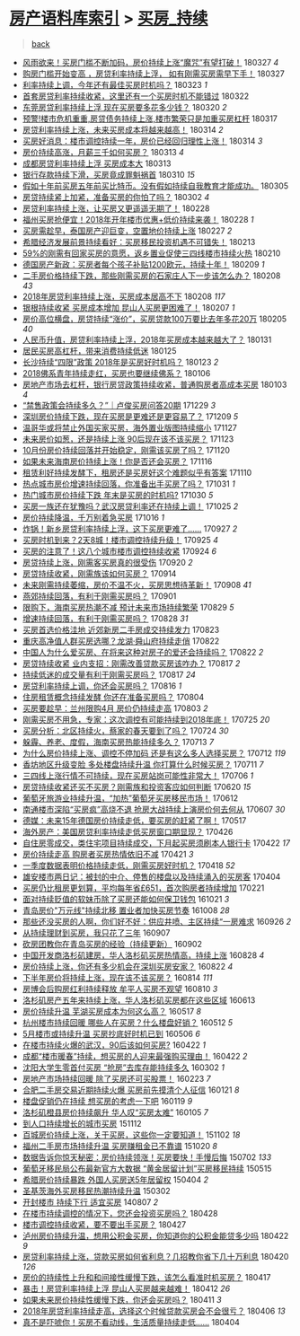 [房产语料库索引](../../README.md)  > [买房_持续](买房_持续.md)
====
> [back](../README.md)

- [风雨欲来！买房门槛不断加码，房价持续上涨“魔咒”有望打破！](http://jkwz.applinzi.com/ittc/7085099386940163089.html#%E9%A3%8E%E9%9B%A8%E6%AC%B2%E6%9D%A5%EF%BC%81%E4%B9%B0%E6%88%BF%E9%97%A8%E6%A7%9B%E4%B8%8D%E6%96%AD%E5%8A%A0%E7%A0%81%EF%BC%8C%E6%88%BF%E4%BB%B7%E6%8C%81%E7%BB%AD%E4%B8%8A%E6%B6%A8%E2%80%9C%E9%AD%94%E5%92%92%E2%80%9D%E6%9C%89%E6%9C%9B%E6%89%93%E7%A0%B4%EF%BC%81) 180327 *4* 
- [购房门槛开始变高 ，房贷利率持续上浮， 如有刚需买房需早下手！](http://jkwz.applinzi.com/ittc/7083717704437728272.html#%E8%B4%AD%E6%88%BF%E9%97%A8%E6%A7%9B%E5%BC%80%E5%A7%8B%E5%8F%98%E9%AB%98+%EF%BC%8C%E6%88%BF%E8%B4%B7%E5%88%A9%E7%8E%87%E6%8C%81%E7%BB%AD%E4%B8%8A%E6%B5%AE%EF%BC%8C+%E5%A6%82%E6%9C%89%E5%88%9A%E9%9C%80%E4%B9%B0%E6%88%BF%E9%9C%80%E6%97%A9%E4%B8%8B%E6%89%8B%EF%BC%81) 180327  
- [利率持续上调，今年还有最佳买房时机吗？](http://jkwz.applinzi.com/ittc/7083738707821855754.html#%E5%88%A9%E7%8E%87%E6%8C%81%E7%BB%AD%E4%B8%8A%E8%B0%83%EF%BC%8C%E4%BB%8A%E5%B9%B4%E8%BF%98%E6%9C%89%E6%9C%80%E4%BD%B3%E4%B9%B0%E6%88%BF%E6%97%B6%E6%9C%BA%E5%90%97%EF%BC%9F) 180323 *1* 
- [首套房贷利率持续收紧，这里还有一个买房时机不能错过](http://jkwz.applinzi.com/ittc/7083227168463389712.html#%E9%A6%96%E5%A5%97%E6%88%BF%E8%B4%B7%E5%88%A9%E7%8E%87%E6%8C%81%E7%BB%AD%E6%94%B6%E7%B4%A7%EF%BC%8C%E8%BF%99%E9%87%8C%E8%BF%98%E6%9C%89%E4%B8%80%E4%B8%AA%E4%B9%B0%E6%88%BF%E6%97%B6%E6%9C%BA%E4%B8%8D%E8%83%BD%E9%94%99%E8%BF%87) 180322  
- [东莞房贷利率持续上浮 现在买房要多花多少钱？](http://jkwz.applinzi.com/ittc/7082485534985552913.html#%E4%B8%9C%E8%8E%9E%E6%88%BF%E8%B4%B7%E5%88%A9%E7%8E%87%E6%8C%81%E7%BB%AD%E4%B8%8A%E6%B5%AE+%E7%8E%B0%E5%9C%A8%E4%B9%B0%E6%88%BF%E8%A6%81%E5%A4%9A%E8%8A%B1%E5%A4%9A%E5%B0%91%E9%92%B1%EF%BC%9F) 180320 *2* 
- [预警!楼市危机重重,房贷债务持续上涨,楼市繁荣只是加重买房杠杆](http://jkwz.applinzi.com/ittc/7081478498768389136.html#%E9%A2%84%E8%AD%A6%21%E6%A5%BC%E5%B8%82%E5%8D%B1%E6%9C%BA%E9%87%8D%E9%87%8D%2C%E6%88%BF%E8%B4%B7%E5%80%BA%E5%8A%A1%E6%8C%81%E7%BB%AD%E4%B8%8A%E6%B6%A8%2C%E6%A5%BC%E5%B8%82%E7%B9%81%E8%8D%A3%E5%8F%AA%E6%98%AF%E5%8A%A0%E9%87%8D%E4%B9%B0%E6%88%BF%E6%9D%A0%E6%9D%86) 180317  
- [房贷利率持续上涨，未来买房成本将越来越高！](http://jkwz.applinzi.com/ittc/7080363622331319303.html#%E6%88%BF%E8%B4%B7%E5%88%A9%E7%8E%87%E6%8C%81%E7%BB%AD%E4%B8%8A%E6%B6%A8%EF%BC%8C%E6%9C%AA%E6%9D%A5%E4%B9%B0%E6%88%BF%E6%88%90%E6%9C%AC%E5%B0%86%E8%B6%8A%E6%9D%A5%E8%B6%8A%E9%AB%98%EF%BC%81) 180314 *2* 
- [买房好消息：楼市调控持续一年，房价已经回归理性上涨！](http://jkwz.applinzi.com/ittc/7080250319911257099.html#%E4%B9%B0%E6%88%BF%E5%A5%BD%E6%B6%88%E6%81%AF%EF%BC%9A%E6%A5%BC%E5%B8%82%E8%B0%83%E6%8E%A7%E6%8C%81%E7%BB%AD%E4%B8%80%E5%B9%B4%EF%BC%8C%E6%88%BF%E4%BB%B7%E5%B7%B2%E7%BB%8F%E5%9B%9E%E5%BD%92%E7%90%86%E6%80%A7%E4%B8%8A%E6%B6%A8%EF%BC%81) 180314 *3* 
- [房价持续高涨，月薪三千如何买房？](http://jkwz.applinzi.com/ittc/7080023289600934918.html#%E6%88%BF%E4%BB%B7%E6%8C%81%E7%BB%AD%E9%AB%98%E6%B6%A8%EF%BC%8C%E6%9C%88%E8%96%AA%E4%B8%89%E5%8D%83%E5%A6%82%E4%BD%95%E4%B9%B0%E6%88%BF%EF%BC%9F) 180313 *4* 
- [成都房贷利率持续上浮 买房成本大](http://jkwz.applinzi.com/ittc/7079910167829545990.html#%E6%88%90%E9%83%BD%E6%88%BF%E8%B4%B7%E5%88%A9%E7%8E%87%E6%8C%81%E7%BB%AD%E4%B8%8A%E6%B5%AE+%E4%B9%B0%E6%88%BF%E6%88%90%E6%9C%AC%E5%A4%A7) 180313  
- [银行存款持续下滑，买房竟成罪魁祸首](http://jkwz.applinzi.com/ittc/7078961945506219015.html#%E9%93%B6%E8%A1%8C%E5%AD%98%E6%AC%BE%E6%8C%81%E7%BB%AD%E4%B8%8B%E6%BB%91%EF%BC%8C%E4%B9%B0%E6%88%BF%E7%AB%9F%E6%88%90%E7%BD%AA%E9%AD%81%E7%A5%B8%E9%A6%96) 180310 *15* 
- [假如十年前买房五年前买比特币。没有假如持续自我教育才能成功。](http://jkwz.applinzi.com/ittc/7077027530400072720.html#%E5%81%87%E5%A6%82%E5%8D%81%E5%B9%B4%E5%89%8D%E4%B9%B0%E6%88%BF%E4%BA%94%E5%B9%B4%E5%89%8D%E4%B9%B0%E6%AF%94%E7%89%B9%E5%B8%81%E3%80%82%E6%B2%A1%E6%9C%89%E5%81%87%E5%A6%82%E6%8C%81%E7%BB%AD%E8%87%AA%E6%88%91%E6%95%99%E8%82%B2%E6%89%8D%E8%83%BD%E6%88%90%E5%8A%9F%E3%80%82) 180305  
- [房贷持续紧上加紧，准备买房的你怕了吗？](http://jkwz.applinzi.com/ittc/7075867980347212807.html#%E6%88%BF%E8%B4%B7%E6%8C%81%E7%BB%AD%E7%B4%A7%E4%B8%8A%E5%8A%A0%E7%B4%A7%EF%BC%8C%E5%87%86%E5%A4%87%E4%B9%B0%E6%88%BF%E7%9A%84%E4%BD%A0%E6%80%95%E4%BA%86%E5%90%97%EF%BC%9F) 180302 *4* 
- [房贷利率持续上涨，让买房又更遥遥无期了！](http://jkwz.applinzi.com/ittc/7075239487448024075.html#%E6%88%BF%E8%B4%B7%E5%88%A9%E7%8E%87%E6%8C%81%E7%BB%AD%E4%B8%8A%E6%B6%A8%EF%BC%8C%E8%AE%A9%E4%B9%B0%E6%88%BF%E5%8F%88%E6%9B%B4%E9%81%A5%E9%81%A5%E6%97%A0%E6%9C%9F%E4%BA%86%EF%BC%81) 180228  
- [福州买房抢便宜！2018年开年楼市优惠+低价持续来袭！](http://jkwz.applinzi.com/ittc/7075179560016806918.html#%E7%A6%8F%E5%B7%9E%E4%B9%B0%E6%88%BF%E6%8A%A2%E4%BE%BF%E5%AE%9C%EF%BC%812018%E5%B9%B4%E5%BC%80%E5%B9%B4%E6%A5%BC%E5%B8%82%E4%BC%98%E6%83%A0%2B%E4%BD%8E%E4%BB%B7%E6%8C%81%E7%BB%AD%E6%9D%A5%E8%A2%AD%EF%BC%81) 180228 *1* 
- [买房需趁早，泰国房产迎巨变，空置地价持续上涨](http://jkwz.applinzi.com/ittc/7074714266836141062.html#%E4%B9%B0%E6%88%BF%E9%9C%80%E8%B6%81%E6%97%A9%EF%BC%8C%E6%B3%B0%E5%9B%BD%E6%88%BF%E4%BA%A7%E8%BF%8E%E5%B7%A8%E5%8F%98%EF%BC%8C%E7%A9%BA%E7%BD%AE%E5%9C%B0%E4%BB%B7%E6%8C%81%E7%BB%AD%E4%B8%8A%E6%B6%A8) 180227 *2* 
- [希腊经济发展前景持续看好：买房移民投资机遇不可错失！](http://jkwz.applinzi.com/ittc/7069636176141354001.html#%E5%B8%8C%E8%85%8A%E7%BB%8F%E6%B5%8E%E5%8F%91%E5%B1%95%E5%89%8D%E6%99%AF%E6%8C%81%E7%BB%AD%E7%9C%8B%E5%A5%BD%EF%BC%9A%E4%B9%B0%E6%88%BF%E7%A7%BB%E6%B0%91%E6%8A%95%E8%B5%84%E6%9C%BA%E9%81%87%E4%B8%8D%E5%8F%AF%E9%94%99%E5%A4%B1%EF%BC%81) 180213  
- [59%的刚需有回家买房的意愿，返乡置业促使三四线楼市持续火热](http://jkwz.applinzi.com/ittc/7068493502151656454.html#59%25%E7%9A%84%E5%88%9A%E9%9C%80%E6%9C%89%E5%9B%9E%E5%AE%B6%E4%B9%B0%E6%88%BF%E7%9A%84%E6%84%8F%E6%84%BF%EF%BC%8C%E8%BF%94%E4%B9%A1%E7%BD%AE%E4%B8%9A%E4%BF%83%E4%BD%BF%E4%B8%89%E5%9B%9B%E7%BA%BF%E6%A5%BC%E5%B8%82%E6%8C%81%E7%BB%AD%E7%81%AB%E7%83%AD) 180210  
- [德国房产新政：买房者每个孩子补贴1200欧元，持续十年！](http://jkwz.applinzi.com/ittc/7068015567435203590.html#%E5%BE%B7%E5%9B%BD%E6%88%BF%E4%BA%A7%E6%96%B0%E6%94%BF%EF%BC%9A%E4%B9%B0%E6%88%BF%E8%80%85%E6%AF%8F%E4%B8%AA%E5%AD%A9%E5%AD%90%E8%A1%A5%E8%B4%B41200%E6%AC%A7%E5%85%83%EF%BC%8C%E6%8C%81%E7%BB%AD%E5%8D%81%E5%B9%B4%EF%BC%81) 180209 *1* 
- [二手房价格持续下跌，那些刚需买房的石家庄人下一步该怎么办？](http://jkwz.applinzi.com/ittc/7067826063478883339.html#%E4%BA%8C%E6%89%8B%E6%88%BF%E4%BB%B7%E6%A0%BC%E6%8C%81%E7%BB%AD%E4%B8%8B%E8%B7%8C%EF%BC%8C%E9%82%A3%E4%BA%9B%E5%88%9A%E9%9C%80%E4%B9%B0%E6%88%BF%E7%9A%84%E7%9F%B3%E5%AE%B6%E5%BA%84%E4%BA%BA%E4%B8%8B%E4%B8%80%E6%AD%A5%E8%AF%A5%E6%80%8E%E4%B9%88%E5%8A%9E%EF%BC%9F) 180208 *43* 
- [2018年房贷利率持续上涨，买房成本居高不下](http://jkwz.applinzi.com/ittc/7067822928714794000.html#2018%E5%B9%B4%E6%88%BF%E8%B4%B7%E5%88%A9%E7%8E%87%E6%8C%81%E7%BB%AD%E4%B8%8A%E6%B6%A8%EF%BC%8C%E4%B9%B0%E6%88%BF%E6%88%90%E6%9C%AC%E5%B1%85%E9%AB%98%E4%B8%8D%E4%B8%8B) 180208 *117* 
- [银根持续收紧 买房成本增加 昆山人买房更困难了！](http://jkwz.applinzi.com/ittc/7067476554198549511.html#%E9%93%B6%E6%A0%B9%E6%8C%81%E7%BB%AD%E6%94%B6%E7%B4%A7+%E4%B9%B0%E6%88%BF%E6%88%90%E6%9C%AC%E5%A2%9E%E5%8A%A0+%E6%98%86%E5%B1%B1%E4%BA%BA%E4%B9%B0%E6%88%BF%E6%9B%B4%E5%9B%B0%E9%9A%BE%E4%BA%86%EF%BC%81) 180207 *1* 
- [房价高位横盘，房贷持续“涨价”，买房贷款100万要比去年多花20万](http://jkwz.applinzi.com/ittc/7066559339441947659.html#%E6%88%BF%E4%BB%B7%E9%AB%98%E4%BD%8D%E6%A8%AA%E7%9B%98%EF%BC%8C%E6%88%BF%E8%B4%B7%E6%8C%81%E7%BB%AD%E2%80%9C%E6%B6%A8%E4%BB%B7%E2%80%9D%EF%BC%8C%E4%B9%B0%E6%88%BF%E8%B4%B7%E6%AC%BE100%E4%B8%87%E8%A6%81%E6%AF%94%E5%8E%BB%E5%B9%B4%E5%A4%9A%E8%8A%B120%E4%B8%87) 180205 *40* 
- [人民币升值，房贷利率持续上浮，2018年买房成本越来越大了？](http://jkwz.applinzi.com/ittc/7064881194968024081.html#%E4%BA%BA%E6%B0%91%E5%B8%81%E5%8D%87%E5%80%BC%EF%BC%8C%E6%88%BF%E8%B4%B7%E5%88%A9%E7%8E%87%E6%8C%81%E7%BB%AD%E4%B8%8A%E6%B5%AE%EF%BC%8C2018%E5%B9%B4%E4%B9%B0%E6%88%BF%E6%88%90%E6%9C%AC%E8%B6%8A%E6%9D%A5%E8%B6%8A%E5%A4%A7%E4%BA%86%EF%BC%9F) 180131  
- [居民买房高杠杆，带来消费持续低迷](http://jkwz.applinzi.com/ittc/7062557690700497931.html#%E5%B1%85%E6%B0%91%E4%B9%B0%E6%88%BF%E9%AB%98%E6%9D%A0%E6%9D%86%EF%BC%8C%E5%B8%A6%E6%9D%A5%E6%B6%88%E8%B4%B9%E6%8C%81%E7%BB%AD%E4%BD%8E%E8%BF%B7) 180125  
- [长沙持续“四限”政策 2018年是买房好时机吗？](http://jkwz.applinzi.com/ittc/7061788279328736272.html#%E9%95%BF%E6%B2%99%E6%8C%81%E7%BB%AD%E2%80%9C%E5%9B%9B%E9%99%90%E2%80%9D%E6%94%BF%E7%AD%96+2018%E5%B9%B4%E6%98%AF%E4%B9%B0%E6%88%BF%E5%A5%BD%E6%97%B6%E6%9C%BA%E5%90%97%EF%BC%9F) 180123 *2* 
- [2018佛系青年持续走红，买房也要继续佛系？](http://jkwz.applinzi.com/ittc/7055388928494797835.html#2018%E4%BD%9B%E7%B3%BB%E9%9D%92%E5%B9%B4%E6%8C%81%E7%BB%AD%E8%B5%B0%E7%BA%A2%EF%BC%8C%E4%B9%B0%E6%88%BF%E4%B9%9F%E8%A6%81%E7%BB%A7%E7%BB%AD%E4%BD%9B%E7%B3%BB%EF%BC%9F) 180106  
- [房地产市场去杠杆，银行房贷政策持续收紧，普通购房者高成本买房](http://jkwz.applinzi.com/ittc/7054305632411190288.html#%E6%88%BF%E5%9C%B0%E4%BA%A7%E5%B8%82%E5%9C%BA%E5%8E%BB%E6%9D%A0%E6%9D%86%EF%BC%8C%E9%93%B6%E8%A1%8C%E6%88%BF%E8%B4%B7%E6%94%BF%E7%AD%96%E6%8C%81%E7%BB%AD%E6%94%B6%E7%B4%A7%EF%BC%8C%E6%99%AE%E9%80%9A%E8%B4%AD%E6%88%BF%E8%80%85%E9%AB%98%E6%88%90%E6%9C%AC%E4%B9%B0%E6%88%BF) 180103 *4* 
- [“禁售政策会持续多久？”｜卢俊买房问答20期](http://jkwz.applinzi.com/ittc/7052444016371565584.html#%E2%80%9C%E7%A6%81%E5%94%AE%E6%94%BF%E7%AD%96%E4%BC%9A%E6%8C%81%E7%BB%AD%E5%A4%9A%E4%B9%85%EF%BC%9F%E2%80%9D%EF%BD%9C%E5%8D%A2%E4%BF%8A%E4%B9%B0%E6%88%BF%E9%97%AE%E7%AD%9420%E6%9C%9F) 171229 *3* 
- [深圳房价持续下跌，现在买房是更难还是更容易了？](http://jkwz.applinzi.com/ittc/7045169277471032337.html#%E6%B7%B1%E5%9C%B3%E6%88%BF%E4%BB%B7%E6%8C%81%E7%BB%AD%E4%B8%8B%E8%B7%8C%EF%BC%8C%E7%8E%B0%E5%9C%A8%E4%B9%B0%E6%88%BF%E6%98%AF%E6%9B%B4%E9%9A%BE%E8%BF%98%E6%98%AF%E6%9B%B4%E5%AE%B9%E6%98%93%E4%BA%86%EF%BC%9F) 171209 *5* 
- [温哥华或将禁止外国买家买房，海外置业版图持续缩小](http://jkwz.applinzi.com/ittc/7040640740487595025.html#%E6%B8%A9%E5%93%A5%E5%8D%8E%E6%88%96%E5%B0%86%E7%A6%81%E6%AD%A2%E5%A4%96%E5%9B%BD%E4%B9%B0%E5%AE%B6%E4%B9%B0%E6%88%BF%EF%BC%8C%E6%B5%B7%E5%A4%96%E7%BD%AE%E4%B8%9A%E7%89%88%E5%9B%BE%E6%8C%81%E7%BB%AD%E7%BC%A9%E5%B0%8F) 171127  
- [未来房价如葱，还是持续上涨 90后现在该不该买房？](http://jkwz.applinzi.com/ittc/7039174809961890832.html#%E6%9C%AA%E6%9D%A5%E6%88%BF%E4%BB%B7%E5%A6%82%E8%91%B1%EF%BC%8C%E8%BF%98%E6%98%AF%E6%8C%81%E7%BB%AD%E4%B8%8A%E6%B6%A8+90%E5%90%8E%E7%8E%B0%E5%9C%A8%E8%AF%A5%E4%B8%8D%E8%AF%A5%E4%B9%B0%E6%88%BF%EF%BC%9F) 171123  
- [10月份房价持续回落并开始稳定，刚需该买房了吗？](http://jkwz.applinzi.com/ittc/7038112327558235152.html#10%E6%9C%88%E4%BB%BD%E6%88%BF%E4%BB%B7%E6%8C%81%E7%BB%AD%E5%9B%9E%E8%90%BD%E5%B9%B6%E5%BC%80%E5%A7%8B%E7%A8%B3%E5%AE%9A%EF%BC%8C%E5%88%9A%E9%9C%80%E8%AF%A5%E4%B9%B0%E6%88%BF%E4%BA%86%E5%90%97%EF%BC%9F) 171120  
- [如果未来海南房价持续上涨！你是否还会买房？](http://jkwz.applinzi.com/ittc/7036562044445262865.html#%E5%A6%82%E6%9E%9C%E6%9C%AA%E6%9D%A5%E6%B5%B7%E5%8D%97%E6%88%BF%E4%BB%B7%E6%8C%81%E7%BB%AD%E4%B8%8A%E6%B6%A8%EF%BC%81%E4%BD%A0%E6%98%AF%E5%90%A6%E8%BF%98%E4%BC%9A%E4%B9%B0%E6%88%BF%EF%BC%9F) 171116  
- [租赁利好持续发酵下，租房还是买房好这个难题似乎有答案](http://jkwz.applinzi.com/ittc/7034227659326882832.html#%E7%A7%9F%E8%B5%81%E5%88%A9%E5%A5%BD%E6%8C%81%E7%BB%AD%E5%8F%91%E9%85%B5%E4%B8%8B%EF%BC%8C%E7%A7%9F%E6%88%BF%E8%BF%98%E6%98%AF%E4%B9%B0%E6%88%BF%E5%A5%BD%E8%BF%99%E4%B8%AA%E9%9A%BE%E9%A2%98%E4%BC%BC%E4%B9%8E%E6%9C%89%E7%AD%94%E6%A1%88) 171110  
- [热点城市房价增速持续回落，你准备出手买房了吗？](http://jkwz.applinzi.com/ittc/7030638983934116881.html#%E7%83%AD%E7%82%B9%E5%9F%8E%E5%B8%82%E6%88%BF%E4%BB%B7%E5%A2%9E%E9%80%9F%E6%8C%81%E7%BB%AD%E5%9B%9E%E8%90%BD%EF%BC%8C%E4%BD%A0%E5%87%86%E5%A4%87%E5%87%BA%E6%89%8B%E4%B9%B0%E6%88%BF%E4%BA%86%E5%90%97%EF%BC%9F) 171031 *1* 
- [热门城市房价持续下跌 年末是买房的时机吗?](http://jkwz.applinzi.com/ittc/7030202420037157904.html#%E7%83%AD%E9%97%A8%E5%9F%8E%E5%B8%82%E6%88%BF%E4%BB%B7%E6%8C%81%E7%BB%AD%E4%B8%8B%E8%B7%8C+%E5%B9%B4%E6%9C%AB%E6%98%AF%E4%B9%B0%E6%88%BF%E7%9A%84%E6%97%B6%E6%9C%BA%E5%90%97%3F) 171030 *5* 
- [买房一族还在犹豫吗？武汉房贷利率还在持续上调！](http://jkwz.applinzi.com/ittc/7028339763365544976.html#%E4%B9%B0%E6%88%BF%E4%B8%80%E6%97%8F%E8%BF%98%E5%9C%A8%E7%8A%B9%E8%B1%AB%E5%90%97%EF%BC%9F%E6%AD%A6%E6%B1%89%E6%88%BF%E8%B4%B7%E5%88%A9%E7%8E%87%E8%BF%98%E5%9C%A8%E6%8C%81%E7%BB%AD%E4%B8%8A%E8%B0%83%EF%BC%81) 171025 *2* 
- [房价持续降温，千万别着急买房](http://jkwz.applinzi.com/ittc/7025082595174515729.html#%E6%88%BF%E4%BB%B7%E6%8C%81%E7%BB%AD%E9%99%8D%E6%B8%A9%EF%BC%8C%E5%8D%83%E4%B8%87%E5%88%AB%E7%9D%80%E6%80%A5%E4%B9%B0%E6%88%BF) 171016 *1* 
- [炸锅！新乡房贷利率持续上浮，这下买房更难了……](http://jkwz.applinzi.com/ittc/7017908871375619088.html#%E7%82%B8%E9%94%85%EF%BC%81%E6%96%B0%E4%B9%A1%E6%88%BF%E8%B4%B7%E5%88%A9%E7%8E%87%E6%8C%81%E7%BB%AD%E4%B8%8A%E6%B5%AE%EF%BC%8C%E8%BF%99%E4%B8%8B%E4%B9%B0%E6%88%BF%E6%9B%B4%E9%9A%BE%E4%BA%86%E2%80%A6%E2%80%A6) 170927 *2* 
- [买房时机到来？2天8城！楼市调控持续升级！](http://jkwz.applinzi.com/ittc/7017197077153711121.html#%E4%B9%B0%E6%88%BF%E6%97%B6%E6%9C%BA%E5%88%B0%E6%9D%A5%EF%BC%9F2%E5%A4%A98%E5%9F%8E%EF%BC%81%E6%A5%BC%E5%B8%82%E8%B0%83%E6%8E%A7%E6%8C%81%E7%BB%AD%E5%8D%87%E7%BA%A7%EF%BC%81) 170925 *4* 
- [买房的注意了！这八个城市楼市调控持续收紧](http://jkwz.applinzi.com/ittc/7016996951982343185.html#%E4%B9%B0%E6%88%BF%E7%9A%84%E6%B3%A8%E6%84%8F%E4%BA%86%EF%BC%81%E8%BF%99%E5%85%AB%E4%B8%AA%E5%9F%8E%E5%B8%82%E6%A5%BC%E5%B8%82%E8%B0%83%E6%8E%A7%E6%8C%81%E7%BB%AD%E6%94%B6%E7%B4%A7) 170924 *6* 
- [房贷持续上涨，刚需客买房真的很受伤](http://jkwz.applinzi.com/ittc/7015079674877838352.html#%E6%88%BF%E8%B4%B7%E6%8C%81%E7%BB%AD%E4%B8%8A%E6%B6%A8%EF%BC%8C%E5%88%9A%E9%9C%80%E5%AE%A2%E4%B9%B0%E6%88%BF%E7%9C%9F%E7%9A%84%E5%BE%88%E5%8F%97%E4%BC%A4) 170920 *2* 
- [房贷持续收紧，刚需族该如何买房？](http://jkwz.applinzi.com/ittc/7013202559282709520.html#%E6%88%BF%E8%B4%B7%E6%8C%81%E7%BB%AD%E6%94%B6%E7%B4%A7%EF%BC%8C%E5%88%9A%E9%9C%80%E6%97%8F%E8%AF%A5%E5%A6%82%E4%BD%95%E4%B9%B0%E6%88%BF%EF%BC%9F) 170914  
- [未来刚需持续萎缩，房价不温不火，买房思想待革新！](http://jkwz.applinzi.com/ittc/7010883943321306129.html#%E6%9C%AA%E6%9D%A5%E5%88%9A%E9%9C%80%E6%8C%81%E7%BB%AD%E8%90%8E%E7%BC%A9%EF%BC%8C%E6%88%BF%E4%BB%B7%E4%B8%8D%E6%B8%A9%E4%B8%8D%E7%81%AB%EF%BC%8C%E4%B9%B0%E6%88%BF%E6%80%9D%E6%83%B3%E5%BE%85%E9%9D%A9%E6%96%B0%EF%BC%81) 170908 *41* 
- [燕郊持续回落，有利于刚需买房吗？](http://jkwz.applinzi.com/ittc/7008382713894274065.html#%E7%87%95%E9%83%8A%E6%8C%81%E7%BB%AD%E5%9B%9E%E8%90%BD%EF%BC%8C%E6%9C%89%E5%88%A9%E4%BA%8E%E5%88%9A%E9%9C%80%E4%B9%B0%E6%88%BF%E5%90%97%EF%BC%9F) 170901  
- [限购下，海南买房热潮不减 预计未来市场持续繁荣](http://jkwz.applinzi.com/ittc/7007246665109734416.html#%E9%99%90%E8%B4%AD%E4%B8%8B%EF%BC%8C%E6%B5%B7%E5%8D%97%E4%B9%B0%E6%88%BF%E7%83%AD%E6%BD%AE%E4%B8%8D%E5%87%8F+%E9%A2%84%E8%AE%A1%E6%9C%AA%E6%9D%A5%E5%B8%82%E5%9C%BA%E6%8C%81%E7%BB%AD%E7%B9%81%E8%8D%A3) 170829 *5* 
- [增速持续回落，有利于刚需买房吗？](http://jkwz.applinzi.com/ittc/7006825215097832465.html#%E5%A2%9E%E9%80%9F%E6%8C%81%E7%BB%AD%E5%9B%9E%E8%90%BD%EF%BC%8C%E6%9C%89%E5%88%A9%E4%BA%8E%E5%88%9A%E9%9C%80%E4%B9%B0%E6%88%BF%E5%90%97%EF%BC%9F) 170828 *31* 
- [买房首选价格洼地 近郊新房二手房成交持续发力](http://jkwz.applinzi.com/ittc/7004780624190374928.html#%E4%B9%B0%E6%88%BF%E9%A6%96%E9%80%89%E4%BB%B7%E6%A0%BC%E6%B4%BC%E5%9C%B0+%E8%BF%91%E9%83%8A%E6%96%B0%E6%88%BF%E4%BA%8C%E6%89%8B%E6%88%BF%E6%88%90%E4%BA%A4%E6%8C%81%E7%BB%AD%E5%8F%91%E5%8A%9B) 170823  
- [重庆高净值人群买房选哪？龙湖·舜山府持续走俏](http://jkwz.applinzi.com/ittc/7004581562900022289.html#%E9%87%8D%E5%BA%86%E9%AB%98%E5%87%80%E5%80%BC%E4%BA%BA%E7%BE%A4%E4%B9%B0%E6%88%BF%E9%80%89%E5%93%AA%EF%BC%9F%E9%BE%99%E6%B9%96%C2%B7%E8%88%9C%E5%B1%B1%E5%BA%9C%E6%8C%81%E7%BB%AD%E8%B5%B0%E4%BF%8F) 170822  
- [中国人为什么爱买房、在将来这种对房子的爱还会持续吗？](http://jkwz.applinzi.com/ittc/7004381146052559888.html#%E4%B8%AD%E5%9B%BD%E4%BA%BA%E4%B8%BA%E4%BB%80%E4%B9%88%E7%88%B1%E4%B9%B0%E6%88%BF%E3%80%81%E5%9C%A8%E5%B0%86%E6%9D%A5%E8%BF%99%E7%A7%8D%E5%AF%B9%E6%88%BF%E5%AD%90%E7%9A%84%E7%88%B1%E8%BF%98%E4%BC%9A%E6%8C%81%E7%BB%AD%E5%90%97%EF%BC%9F) 170822 *2* 
- [房贷持续收紧 业内支招：刚需改善贷款买房该咋办？](http://jkwz.applinzi.com/ittc/7002718482393990161.html#%E6%88%BF%E8%B4%B7%E6%8C%81%E7%BB%AD%E6%94%B6%E7%B4%A7+%E4%B8%9A%E5%86%85%E6%94%AF%E6%8B%9B%EF%BC%9A%E5%88%9A%E9%9C%80%E6%94%B9%E5%96%84%E8%B4%B7%E6%AC%BE%E4%B9%B0%E6%88%BF%E8%AF%A5%E5%92%8B%E5%8A%9E%EF%BC%9F) 170817 *2* 
- [持续低迷的成交量有利于刚需买房吗？](http://jkwz.applinzi.com/ittc/7002641278855283728.html#%E6%8C%81%E7%BB%AD%E4%BD%8E%E8%BF%B7%E7%9A%84%E6%88%90%E4%BA%A4%E9%87%8F%E6%9C%89%E5%88%A9%E4%BA%8E%E5%88%9A%E9%9C%80%E4%B9%B0%E6%88%BF%E5%90%97%EF%BC%9F) 170817 *24* 
- [房贷利率持续上调，你还会买房吗？](http://jkwz.applinzi.com/ittc/7002317219479159824.html#%E6%88%BF%E8%B4%B7%E5%88%A9%E7%8E%87%E6%8C%81%E7%BB%AD%E4%B8%8A%E8%B0%83%EF%BC%8C%E4%BD%A0%E8%BF%98%E4%BC%9A%E4%B9%B0%E6%88%BF%E5%90%97%EF%BC%9F) 170816 *1* 
- [住房租赁概念持续发酵 你还在准备买房吗？](http://jkwz.applinzi.com/ittc/6997885484205081617.html#%E4%BD%8F%E6%88%BF%E7%A7%9F%E8%B5%81%E6%A6%82%E5%BF%B5%E6%8C%81%E7%BB%AD%E5%8F%91%E9%85%B5+%E4%BD%A0%E8%BF%98%E5%9C%A8%E5%87%86%E5%A4%87%E4%B9%B0%E6%88%BF%E5%90%97%EF%BC%9F) 170804  
- [买房要趁早：兰州限购4月 房价仍持续走高](http://jkwz.applinzi.com/ittc/6997603399854720016.html#%E4%B9%B0%E6%88%BF%E8%A6%81%E8%B6%81%E6%97%A9%EF%BC%9A%E5%85%B0%E5%B7%9E%E9%99%90%E8%B4%AD4%E6%9C%88+%E6%88%BF%E4%BB%B7%E4%BB%8D%E6%8C%81%E7%BB%AD%E8%B5%B0%E9%AB%98) 170803 *2* 
- [刚需买房不用急，专家：这次调控有可能持续到2018年底！](http://jkwz.applinzi.com/ittc/6994246628549329936.html#%E5%88%9A%E9%9C%80%E4%B9%B0%E6%88%BF%E4%B8%8D%E7%94%A8%E6%80%A5%EF%BC%8C%E4%B8%93%E5%AE%B6%EF%BC%9A%E8%BF%99%E6%AC%A1%E8%B0%83%E6%8E%A7%E6%9C%89%E5%8F%AF%E8%83%BD%E6%8C%81%E7%BB%AD%E5%88%B02018%E5%B9%B4%E5%BA%95%EF%BC%81) 170725 *20* 
- [买房分析：北区持续火，蔡家的春天要到了吗？](http://jkwz.applinzi.com/ittc/6993916015803892752.html#%E4%B9%B0%E6%88%BF%E5%88%86%E6%9E%90%EF%BC%9A%E5%8C%97%E5%8C%BA%E6%8C%81%E7%BB%AD%E7%81%AB%EF%BC%8C%E8%94%A1%E5%AE%B6%E7%9A%84%E6%98%A5%E5%A4%A9%E8%A6%81%E5%88%B0%E4%BA%86%E5%90%97%EF%BC%9F) 170724 *30* 
- [躲霾、养老、度假，海南买房热能持续多久？](http://jkwz.applinzi.com/ittc/6989736069258806288.html#%E8%BA%B2%E9%9C%BE%E3%80%81%E5%85%BB%E8%80%81%E3%80%81%E5%BA%A6%E5%81%87%EF%BC%8C%E6%B5%B7%E5%8D%97%E4%B9%B0%E6%88%BF%E7%83%AD%E8%83%BD%E6%8C%81%E7%BB%AD%E5%A4%9A%E4%B9%85%EF%BC%9F) 170713 *7* 
- [为什么房价持续上涨、调控不停加码 还是有这么多人选择买房？](http://jkwz.applinzi.com/ittc/6989338594735817744.html#%E4%B8%BA%E4%BB%80%E4%B9%88%E6%88%BF%E4%BB%B7%E6%8C%81%E7%BB%AD%E4%B8%8A%E6%B6%A8%E3%80%81%E8%B0%83%E6%8E%A7%E4%B8%8D%E5%81%9C%E5%8A%A0%E7%A0%81+%E8%BF%98%E6%98%AF%E6%9C%89%E8%BF%99%E4%B9%88%E5%A4%9A%E4%BA%BA%E9%80%89%E6%8B%A9%E4%B9%B0%E6%88%BF%EF%BC%9F) 170712 *119* 
- [香坊地区升级变脸 多处楼盘持续升温 你打算什么时候买房？](http://jkwz.applinzi.com/ittc/6989054998129148944.html#%E9%A6%99%E5%9D%8A%E5%9C%B0%E5%8C%BA%E5%8D%87%E7%BA%A7%E5%8F%98%E8%84%B8+%E5%A4%9A%E5%A4%84%E6%A5%BC%E7%9B%98%E6%8C%81%E7%BB%AD%E5%8D%87%E6%B8%A9+%E4%BD%A0%E6%89%93%E7%AE%97%E4%BB%80%E4%B9%88%E6%97%B6%E5%80%99%E4%B9%B0%E6%88%BF%EF%BC%9F) 170711 *7* 
- [三四线上涨行情不可持续，现在买房站岗可能性非常大！](http://jkwz.applinzi.com/ittc/6987248826988364805.html#%E4%B8%89%E5%9B%9B%E7%BA%BF%E4%B8%8A%E6%B6%A8%E8%A1%8C%E6%83%85%E4%B8%8D%E5%8F%AF%E6%8C%81%E7%BB%AD%EF%BC%8C%E7%8E%B0%E5%9C%A8%E4%B9%B0%E6%88%BF%E7%AB%99%E5%B2%97%E5%8F%AF%E8%83%BD%E6%80%A7%E9%9D%9E%E5%B8%B8%E5%A4%A7%EF%BC%81) 170706 *1* 
- [房贷持续收紧还买不买房？刚需族和投资客应如何判断](http://jkwz.applinzi.com/ittc/6981197781799535621.html#%E6%88%BF%E8%B4%B7%E6%8C%81%E7%BB%AD%E6%94%B6%E7%B4%A7%E8%BF%98%E4%B9%B0%E4%B8%8D%E4%B9%B0%E6%88%BF%EF%BC%9F%E5%88%9A%E9%9C%80%E6%97%8F%E5%92%8C%E6%8A%95%E8%B5%84%E5%AE%A2%E5%BA%94%E5%A6%82%E4%BD%95%E5%88%A4%E6%96%AD) 170620 *15* 
- [葡萄牙旅游业持续升温，“加热”葡萄牙买房移民市场！](http://jkwz.applinzi.com/ittc/6978344112401941509.html#%E8%91%A1%E8%90%84%E7%89%99%E6%97%85%E6%B8%B8%E4%B8%9A%E6%8C%81%E7%BB%AD%E5%8D%87%E6%B8%A9%EF%BC%8C%E2%80%9C%E5%8A%A0%E7%83%AD%E2%80%9D%E8%91%A1%E8%90%84%E7%89%99%E4%B9%B0%E6%88%BF%E7%A7%BB%E6%B0%91%E5%B8%82%E5%9C%BA%EF%BC%81) 170612  
- [南通楼市深陷“买房疯”高烧不退 抢房大战持续上演房价何去何从](http://jkwz.applinzi.com/ittc/6976470583356163076.html#%E5%8D%97%E9%80%9A%E6%A5%BC%E5%B8%82%E6%B7%B1%E9%99%B7%E2%80%9C%E4%B9%B0%E6%88%BF%E7%96%AF%E2%80%9D%E9%AB%98%E7%83%A7%E4%B8%8D%E9%80%80+%E6%8A%A2%E6%88%BF%E5%A4%A7%E6%88%98%E6%8C%81%E7%BB%AD%E4%B8%8A%E6%BC%94%E6%88%BF%E4%BB%B7%E4%BD%95%E5%8E%BB%E4%BD%95%E4%BB%8E) 170607 *30* 
- [德媒：未来15年德国房价持续走低，要买房的赶紧了啊！](http://jkwz.applinzi.com/ittc/6968519439883437060.html#%E5%BE%B7%E5%AA%92%EF%BC%9A%E6%9C%AA%E6%9D%A515%E5%B9%B4%E5%BE%B7%E5%9B%BD%E6%88%BF%E4%BB%B7%E6%8C%81%E7%BB%AD%E8%B5%B0%E4%BD%8E%EF%BC%8C%E8%A6%81%E4%B9%B0%E6%88%BF%E7%9A%84%E8%B5%B6%E7%B4%A7%E4%BA%86%E5%95%8A%EF%BC%81) 170517  
- [海外房产：美国房贷利率持续走低买房窗口期显现？](http://jkwz.applinzi.com/ittc/6960864604086338565.html#%E6%B5%B7%E5%A4%96%E6%88%BF%E4%BA%A7%EF%BC%9A%E7%BE%8E%E5%9B%BD%E6%88%BF%E8%B4%B7%E5%88%A9%E7%8E%87%E6%8C%81%E7%BB%AD%E8%B5%B0%E4%BD%8E%E4%B9%B0%E6%88%BF%E7%AA%97%E5%8F%A3%E6%9C%9F%E6%98%BE%E7%8E%B0%EF%BC%9F) 170426  
- [自住房零成交，类住宅项目持续成交，下月起买房须刷本人银行卡](http://jkwz.applinzi.com/ittc/6959378071667868676.html#%E8%87%AA%E4%BD%8F%E6%88%BF%E9%9B%B6%E6%88%90%E4%BA%A4%EF%BC%8C%E7%B1%BB%E4%BD%8F%E5%AE%85%E9%A1%B9%E7%9B%AE%E6%8C%81%E7%BB%AD%E6%88%90%E4%BA%A4%EF%BC%8C%E4%B8%8B%E6%9C%88%E8%B5%B7%E4%B9%B0%E6%88%BF%E9%A1%BB%E5%88%B7%E6%9C%AC%E4%BA%BA%E9%93%B6%E8%A1%8C%E5%8D%A1) 170422 *17* 
- [房价持续走高 购房者买房热情依旧不减](http://jkwz.applinzi.com/ittc/6959026018835760133.html#%E6%88%BF%E4%BB%B7%E6%8C%81%E7%BB%AD%E8%B5%B0%E9%AB%98+%E8%B4%AD%E6%88%BF%E8%80%85%E4%B9%B0%E6%88%BF%E7%83%AD%E6%83%85%E4%BE%9D%E6%97%A7%E4%B8%8D%E5%87%8F) 170421 *3* 
- [一季度数据表明价格持续走低，刚需买房好时机？](http://jkwz.applinzi.com/ittc/6957877549723026437.html#%E4%B8%80%E5%AD%A3%E5%BA%A6%E6%95%B0%E6%8D%AE%E8%A1%A8%E6%98%8E%E4%BB%B7%E6%A0%BC%E6%8C%81%E7%BB%AD%E8%B5%B0%E4%BD%8E%EF%BC%8C%E5%88%9A%E9%9C%80%E4%B9%B0%E6%88%BF%E5%A5%BD%E6%97%B6%E6%9C%BA%EF%BC%9F) 170418 *52* 
- [雄安楼市两日记：被封的中介、停售的楼盘以及持续涌入的买房客](http://jkwz.applinzi.com/ittc/6952454514975179781.html#%E9%9B%84%E5%AE%89%E6%A5%BC%E5%B8%82%E4%B8%A4%E6%97%A5%E8%AE%B0%EF%BC%9A%E8%A2%AB%E5%B0%81%E7%9A%84%E4%B8%AD%E4%BB%8B%E3%80%81%E5%81%9C%E5%94%AE%E7%9A%84%E6%A5%BC%E7%9B%98%E4%BB%A5%E5%8F%8A%E6%8C%81%E7%BB%AD%E6%B6%8C%E5%85%A5%E7%9A%84%E4%B9%B0%E6%88%BF%E5%AE%A2) 170404  
- [买房仍比租房更划算，平均每年省£651，首次购房者持续增加](http://jkwz.applinzi.com/ittc/6937221484530631684.html#%E4%B9%B0%E6%88%BF%E4%BB%8D%E6%AF%94%E7%A7%9F%E6%88%BF%E6%9B%B4%E5%88%92%E7%AE%97%EF%BC%8C%E5%B9%B3%E5%9D%87%E6%AF%8F%E5%B9%B4%E7%9C%81%C2%A3651%EF%BC%8C%E9%A6%96%E6%AC%A1%E8%B4%AD%E6%88%BF%E8%80%85%E6%8C%81%E7%BB%AD%E5%A2%9E%E5%8A%A0) 170221  
- [面对持续贬值的软妹币除了买房还能如何保卫钱包](http://jkwz.applinzi.com/ittc/6891402706601640965.html#%E9%9D%A2%E5%AF%B9%E6%8C%81%E7%BB%AD%E8%B4%AC%E5%80%BC%E7%9A%84%E8%BD%AF%E5%A6%B9%E5%B8%81%E9%99%A4%E4%BA%86%E4%B9%B0%E6%88%BF%E8%BF%98%E8%83%BD%E5%A6%82%E4%BD%95%E4%BF%9D%E5%8D%AB%E9%92%B1%E5%8C%85) 161021 *3* 
- [青岛房价&quot;万元线&quot;持续北移 置业者加快买房节奏](http://jkwz.applinzi.com/ittc/6886511563392943108.html#%E9%9D%92%E5%B2%9B%E6%88%BF%E4%BB%B7%26quot%3B%E4%B8%87%E5%85%83%E7%BA%BF%26quot%3B%E6%8C%81%E7%BB%AD%E5%8C%97%E7%A7%BB+%E7%BD%AE%E4%B8%9A%E8%80%85%E5%8A%A0%E5%BF%AB%E4%B9%B0%E6%88%BF%E8%8A%82%E5%A5%8F) 161008 *28* 
- [那些还没买房的人啊，你们好不好：供应井喷、主区持续“一房难求](http://jkwz.applinzi.com/ittc/6882219130366723077.html#%E9%82%A3%E4%BA%9B%E8%BF%98%E6%B2%A1%E4%B9%B0%E6%88%BF%E7%9A%84%E4%BA%BA%E5%95%8A%EF%BC%8C%E4%BD%A0%E4%BB%AC%E5%A5%BD%E4%B8%8D%E5%A5%BD%EF%BC%9A%E4%BE%9B%E5%BA%94%E4%BA%95%E5%96%B7%E3%80%81%E4%B8%BB%E5%8C%BA%E6%8C%81%E7%BB%AD%E2%80%9C%E4%B8%80%E6%88%BF%E9%9A%BE%E6%B1%82) 160926 *2* 
- [从持续理财到买房，我只花了三年](http://jkwz.applinzi.com/ittc/6875066954989175812.html#%E4%BB%8E%E6%8C%81%E7%BB%AD%E7%90%86%E8%B4%A2%E5%88%B0%E4%B9%B0%E6%88%BF%EF%BC%8C%E6%88%91%E5%8F%AA%E8%8A%B1%E4%BA%86%E4%B8%89%E5%B9%B4) 160907  
- [砍房团教你在青岛买房的经验（持续更新）](http://jkwz.applinzi.com/ittc/6873345558516859909.html#%E7%A0%8D%E6%88%BF%E5%9B%A2%E6%95%99%E4%BD%A0%E5%9C%A8%E9%9D%92%E5%B2%9B%E4%B9%B0%E6%88%BF%E7%9A%84%E7%BB%8F%E9%AA%8C%EF%BC%88%E6%8C%81%E7%BB%AD%E6%9B%B4%E6%96%B0%EF%BC%89) 160902  
- [中国开发商洛杉矶建房，华人洛杉矶买房热情高，持续上涨](http://jkwz.applinzi.com/ittc/6871316227045196804.html#%E4%B8%AD%E5%9B%BD%E5%BC%80%E5%8F%91%E5%95%86%E6%B4%9B%E6%9D%89%E7%9F%B6%E5%BB%BA%E6%88%BF%EF%BC%8C%E5%8D%8E%E4%BA%BA%E6%B4%9B%E6%9D%89%E7%9F%B6%E4%B9%B0%E6%88%BF%E7%83%AD%E6%83%85%E9%AB%98%EF%BC%8C%E6%8C%81%E7%BB%AD%E4%B8%8A%E6%B6%A8) 160828 *4* 
- [房价持续上涨，你还有多少机会在深圳买房安家？](http://jkwz.applinzi.com/ittc/6869281503414060036.html#%E6%88%BF%E4%BB%B7%E6%8C%81%E7%BB%AD%E4%B8%8A%E6%B6%A8%EF%BC%8C%E4%BD%A0%E8%BF%98%E6%9C%89%E5%A4%9A%E5%B0%91%E6%9C%BA%E4%BC%9A%E5%9C%A8%E6%B7%B1%E5%9C%B3%E4%B9%B0%E6%88%BF%E5%AE%89%E5%AE%B6%EF%BC%9F) 160822 *4* 
- [下半年房价将持续上涨，现在该不该买房？](http://jkwz.applinzi.com/ittc/6865504846354056197.html#%E4%B8%8B%E5%8D%8A%E5%B9%B4%E6%88%BF%E4%BB%B7%E5%B0%86%E6%8C%81%E7%BB%AD%E4%B8%8A%E6%B6%A8%EF%BC%8C%E7%8E%B0%E5%9C%A8%E8%AF%A5%E4%B8%8D%E8%AF%A5%E4%B9%B0%E6%88%BF%EF%BC%9F) 160814 *111* 
- [房博会后购房红利持续释放 牟平人买房不观望](http://jkwz.applinzi.com/ittc/6864679657793913860.html#%E6%88%BF%E5%8D%9A%E4%BC%9A%E5%90%8E%E8%B4%AD%E6%88%BF%E7%BA%A2%E5%88%A9%E6%8C%81%E7%BB%AD%E9%87%8A%E6%94%BE+%E7%89%9F%E5%B9%B3%E4%BA%BA%E4%B9%B0%E6%88%BF%E4%B8%8D%E8%A7%82%E6%9C%9B) 160810 *3* 
- [洛​杉矶房产五年来持续上涨，华人洛杉矶买房都在这些区域](http://jkwz.applinzi.com/ittc/6843091535427798021.html#%E6%B4%9B%E2%80%8B%E6%9D%89%E7%9F%B6%E6%88%BF%E4%BA%A7%E4%BA%94%E5%B9%B4%E6%9D%A5%E6%8C%81%E7%BB%AD%E4%B8%8A%E6%B6%A8%EF%BC%8C%E5%8D%8E%E4%BA%BA%E6%B4%9B%E6%9D%89%E7%9F%B6%E4%B9%B0%E6%88%BF%E9%83%BD%E5%9C%A8%E8%BF%99%E4%BA%9B%E5%8C%BA%E5%9F%9F) 160613  
- [房价持续升温 芜湖买房成本为何这么高？](http://jkwz.applinzi.com/ittc/6833157096597881861.html#%E6%88%BF%E4%BB%B7%E6%8C%81%E7%BB%AD%E5%8D%87%E6%B8%A9+%E8%8A%9C%E6%B9%96%E4%B9%B0%E6%88%BF%E6%88%90%E6%9C%AC%E4%B8%BA%E4%BD%95%E8%BF%99%E4%B9%88%E9%AB%98%EF%BC%9F) 160517 *8* 
- [杭州楼市持续回暖 哪些人在买房？什么楼盘好销？](http://jkwz.applinzi.com/ittc/6831235947718771716.html#%E6%9D%AD%E5%B7%9E%E6%A5%BC%E5%B8%82%E6%8C%81%E7%BB%AD%E5%9B%9E%E6%9A%96+%E5%93%AA%E4%BA%9B%E4%BA%BA%E5%9C%A8%E4%B9%B0%E6%88%BF%EF%BC%9F%E4%BB%80%E4%B9%88%E6%A5%BC%E7%9B%98%E5%A5%BD%E9%94%80%EF%BC%9F) 160512 *5* 
- [5月楼市或持续升温 买房抄底好时机已到](http://jkwz.applinzi.com/ittc/6829022181933450245.html#5%E6%9C%88%E6%A5%BC%E5%B8%82%E6%88%96%E6%8C%81%E7%BB%AD%E5%8D%87%E6%B8%A9+%E4%B9%B0%E6%88%BF%E6%8A%84%E5%BA%95%E5%A5%BD%E6%97%B6%E6%9C%BA%E5%B7%B2%E5%88%B0) 160506 *6* 
- [在楼市持续火爆的武汉，90后该如何买房?](http://jkwz.applinzi.com/ittc/6823967251220677637.html#%E5%9C%A8%E6%A5%BC%E5%B8%82%E6%8C%81%E7%BB%AD%E7%81%AB%E7%88%86%E7%9A%84%E6%AD%A6%E6%B1%89%EF%BC%8C90%E5%90%8E%E8%AF%A5%E5%A6%82%E4%BD%95%E4%B9%B0%E6%88%BF%3F) 160422 *1* 
- [成都“楼市暖春”持续，想买房的人迎来最强购买理由！](http://jkwz.applinzi.com/ittc/6823955351212655621.html#%E6%88%90%E9%83%BD%E2%80%9C%E6%A5%BC%E5%B8%82%E6%9A%96%E6%98%A5%E2%80%9D%E6%8C%81%E7%BB%AD%EF%BC%8C%E6%83%B3%E4%B9%B0%E6%88%BF%E7%9A%84%E4%BA%BA%E8%BF%8E%E6%9D%A5%E6%9C%80%E5%BC%BA%E8%B4%AD%E4%B9%B0%E7%90%86%E7%94%B1%EF%BC%81) 160422 *2* 
- [沈阳大学生零首付买房 “抢房”去库存能持续多久](http://jkwz.applinzi.com/ittc/6804934550501196804.html#%E6%B2%88%E9%98%B3%E5%A4%A7%E5%AD%A6%E7%94%9F%E9%9B%B6%E9%A6%96%E4%BB%98%E4%B9%B0%E6%88%BF+%E2%80%9C%E6%8A%A2%E6%88%BF%E2%80%9D%E5%8E%BB%E5%BA%93%E5%AD%98%E8%83%BD%E6%8C%81%E7%BB%AD%E5%A4%9A%E4%B9%85) 160302 *1* 
- [房地产市场持续回暖 除了买房还可买股票！](http://jkwz.applinzi.com/ittc/6802066836833174533.html#%E6%88%BF%E5%9C%B0%E4%BA%A7%E5%B8%82%E5%9C%BA%E6%8C%81%E7%BB%AD%E5%9B%9E%E6%9A%96+%E9%99%A4%E4%BA%86%E4%B9%B0%E6%88%BF%E8%BF%98%E5%8F%AF%E4%B9%B0%E8%82%A1%E7%A5%A8%EF%BC%81) 160223 *7* 
- [合肥二手房交易近期持续火爆 买房前先摸清个人征信](http://jkwz.applinzi.com/ittc/6789703454817780741.html#%E5%90%88%E8%82%A5%E4%BA%8C%E6%89%8B%E6%88%BF%E4%BA%A4%E6%98%93%E8%BF%91%E6%9C%9F%E6%8C%81%E7%BB%AD%E7%81%AB%E7%88%86+%E4%B9%B0%E6%88%BF%E5%89%8D%E5%85%88%E6%91%B8%E6%B8%85%E4%B8%AA%E4%BA%BA%E5%BE%81%E4%BF%A1) 160121 *8* 
- [楼盘促销仍在持续 想买房的考虑一下吧](http://jkwz.applinzi.com/ittc/6788823849021998084.html#%E6%A5%BC%E7%9B%98%E4%BF%83%E9%94%80%E4%BB%8D%E5%9C%A8%E6%8C%81%E7%BB%AD+%E6%83%B3%E4%B9%B0%E6%88%BF%E7%9A%84%E8%80%83%E8%99%91%E4%B8%80%E4%B8%8B%E5%90%A7) 160119 *9* 
- [洛杉矶橙县房价持续飙升 华人叹“买房太难”](http://jkwz.applinzi.com/ittc/6783786648055841797.html#%E6%B4%9B%E6%9D%89%E7%9F%B6%E6%A9%99%E5%8E%BF%E6%88%BF%E4%BB%B7%E6%8C%81%E7%BB%AD%E9%A3%99%E5%8D%87+%E5%8D%8E%E4%BA%BA%E5%8F%B9%E2%80%9C%E4%B9%B0%E6%88%BF%E5%A4%AA%E9%9A%BE%E2%80%9D) 160105 *7* 
- [到人口持续增长的城市买房](http://jkwz.applinzi.com/ittc/6763722352609461253.html#%E5%88%B0%E4%BA%BA%E5%8F%A3%E6%8C%81%E7%BB%AD%E5%A2%9E%E9%95%BF%E7%9A%84%E5%9F%8E%E5%B8%82%E4%B9%B0%E6%88%BF) 151112  
- [百城房价持续上涨，关于买房，这些你一定要知道！](http://jkwz.applinzi.com/ittc/6760084267281122308.html#%E7%99%BE%E5%9F%8E%E6%88%BF%E4%BB%B7%E6%8C%81%E7%BB%AD%E4%B8%8A%E6%B6%A8%EF%BC%8C%E5%85%B3%E4%BA%8E%E4%B9%B0%E6%88%BF%EF%BC%8C%E8%BF%99%E4%BA%9B%E4%BD%A0%E4%B8%80%E5%AE%9A%E8%A6%81%E7%9F%A5%E9%81%93%EF%BC%81) 151102 *18* 
- [福州二手房市场持续升温 买房赚租金已不靠谱](http://jkwz.applinzi.com/ittc/6755179418923975685.html#%E7%A6%8F%E5%B7%9E%E4%BA%8C%E6%89%8B%E6%88%BF%E5%B8%82%E5%9C%BA%E6%8C%81%E7%BB%AD%E5%8D%87%E6%B8%A9+%E4%B9%B0%E6%88%BF%E8%B5%9A%E7%A7%9F%E9%87%91%E5%B7%B2%E4%B8%8D%E9%9D%A0%E8%B0%B1) 151020 *8* 
- [数据告诉你惊天秘密：房价持续领涨！买房要快！手慢后悔](http://jkwz.applinzi.com/ittc/547650611417979453.html#%E6%95%B0%E6%8D%AE%E5%91%8A%E8%AF%89%E4%BD%A0%E6%83%8A%E5%A4%A9%E7%A7%98%E5%AF%86%EF%BC%9A%E6%88%BF%E4%BB%B7%E6%8C%81%E7%BB%AD%E9%A2%86%E6%B6%A8%EF%BC%81%E4%B9%B0%E6%88%BF%E8%A6%81%E5%BF%AB%EF%BC%81%E6%89%8B%E6%85%A2%E5%90%8E%E6%82%94) 150702 *133* 
- [葡萄牙移民局公布最新官方大数据 “黄金居留计划”买房移民持续](http://jkwz.applinzi.com/ittc/547650611414328785.html#%E8%91%A1%E8%90%84%E7%89%99%E7%A7%BB%E6%B0%91%E5%B1%80%E5%85%AC%E5%B8%83%E6%9C%80%E6%96%B0%E5%AE%98%E6%96%B9%E5%A4%A7%E6%95%B0%E6%8D%AE+%E2%80%9C%E9%BB%84%E9%87%91%E5%B1%85%E7%95%99%E8%AE%A1%E5%88%92%E2%80%9D%E4%B9%B0%E6%88%BF%E7%A7%BB%E6%B0%91%E6%8C%81%E7%BB%AD) 150515  
- [希腊房价持续暴跌 外国人买房送5年居留权](http://jkwz.applinzi.com/ittc/547650611400260302.html#%E5%B8%8C%E8%85%8A%E6%88%BF%E4%BB%B7%E6%8C%81%E7%BB%AD%E6%9A%B4%E8%B7%8C+%E5%A4%96%E5%9B%BD%E4%BA%BA%E4%B9%B0%E6%88%BF%E9%80%815%E5%B9%B4%E5%B1%85%E7%95%99%E6%9D%83) 150404 *2* 
- [圣基茨海外买房移民热潮持续升温](http://jkwz.applinzi.com/ittc/547650611394292794.html#%E5%9C%A3%E5%9F%BA%E8%8C%A8%E6%B5%B7%E5%A4%96%E4%B9%B0%E6%88%BF%E7%A7%BB%E6%B0%91%E7%83%AD%E6%BD%AE%E6%8C%81%E7%BB%AD%E5%8D%87%E6%B8%A9) 150302  
- [开封楼市 持续下行 适宜买房](http://jkwz.applinzi.com/ittc/547650611373254538.html#%E5%BC%80%E5%B0%81%E6%A5%BC%E5%B8%82+%E6%8C%81%E7%BB%AD%E4%B8%8B%E8%A1%8C+%E9%80%82%E5%AE%9C%E4%B9%B0%E6%88%BF) 140807 *2* 
- [在楼市持续调控的情况下，您还会投资买房吗？](http://jkwz.applinzi.com/ittc/7097075831858005009.html#%E5%9C%A8%E6%A5%BC%E5%B8%82%E6%8C%81%E7%BB%AD%E8%B0%83%E6%8E%A7%E7%9A%84%E6%83%85%E5%86%B5%E4%B8%8B%EF%BC%8C%E6%82%A8%E8%BF%98%E4%BC%9A%E6%8A%95%E8%B5%84%E4%B9%B0%E6%88%BF%E5%90%97%EF%BC%9F) 180428  
- [楼市调控持续收紧，要不要出手买房？](http://jkwz.applinzi.com/ittc/7096700596302382091.html#%E6%A5%BC%E5%B8%82%E8%B0%83%E6%8E%A7%E6%8C%81%E7%BB%AD%E6%94%B6%E7%B4%A7%EF%BC%8C%E8%A6%81%E4%B8%8D%E8%A6%81%E5%87%BA%E6%89%8B%E4%B9%B0%E6%88%BF%EF%BC%9F) 180427  
- [泸州房价持续升温，想用公积金买房，你知道你的公积金能贷多少吗](http://jkwz.applinzi.com/ittc/7094853938581079050.html#%E6%B3%B8%E5%B7%9E%E6%88%BF%E4%BB%B7%E6%8C%81%E7%BB%AD%E5%8D%87%E6%B8%A9%EF%BC%8C%E6%83%B3%E7%94%A8%E5%85%AC%E7%A7%AF%E9%87%91%E4%B9%B0%E6%88%BF%EF%BC%8C%E4%BD%A0%E7%9F%A5%E9%81%93%E4%BD%A0%E7%9A%84%E5%85%AC%E7%A7%AF%E9%87%91%E8%83%BD%E8%B4%B7%E5%A4%9A%E5%B0%91%E5%90%97) 180422 *9* 
- [房贷利率持续上涨，贷款买房如何省利息？几招教你省下几十万利息](http://jkwz.applinzi.com/ittc/7094059719453049866.html#%E6%88%BF%E8%B4%B7%E5%88%A9%E7%8E%87%E6%8C%81%E7%BB%AD%E4%B8%8A%E6%B6%A8%EF%BC%8C%E8%B4%B7%E6%AC%BE%E4%B9%B0%E6%88%BF%E5%A6%82%E4%BD%95%E7%9C%81%E5%88%A9%E6%81%AF%EF%BC%9F%E5%87%A0%E6%8B%9B%E6%95%99%E4%BD%A0%E7%9C%81%E4%B8%8B%E5%87%A0%E5%8D%81%E4%B8%87%E5%88%A9%E6%81%AF) 180420 *126* 
- [房价的持续性上升和和间接性缓慢下跌，该怎么看准时机买房？](http://jkwz.applinzi.com/ittc/7092631453949232139.html#%E6%88%BF%E4%BB%B7%E7%9A%84%E6%8C%81%E7%BB%AD%E6%80%A7%E4%B8%8A%E5%8D%87%E5%92%8C%E5%92%8C%E9%97%B4%E6%8E%A5%E6%80%A7%E7%BC%93%E6%85%A2%E4%B8%8B%E8%B7%8C%EF%BC%8C%E8%AF%A5%E6%80%8E%E4%B9%88%E7%9C%8B%E5%87%86%E6%97%B6%E6%9C%BA%E4%B9%B0%E6%88%BF%EF%BC%9F) 180417  
- [暴击！房贷利率持续上浮 昆山人买房越来越难！](http://jkwz.applinzi.com/ittc/7090767399970407435.html#%E6%9A%B4%E5%87%BB%EF%BC%81%E6%88%BF%E8%B4%B7%E5%88%A9%E7%8E%87%E6%8C%81%E7%BB%AD%E4%B8%8A%E6%B5%AE+%E6%98%86%E5%B1%B1%E4%BA%BA%E4%B9%B0%E6%88%BF%E8%B6%8A%E6%9D%A5%E8%B6%8A%E9%9A%BE%EF%BC%81) 180412 *26* 
- [如果未来房价持续性缓慢下跌，你还会买房吗？](http://jkwz.applinzi.com/ittc/7090710510679098375.html#%E5%A6%82%E6%9E%9C%E6%9C%AA%E6%9D%A5%E6%88%BF%E4%BB%B7%E6%8C%81%E7%BB%AD%E6%80%A7%E7%BC%93%E6%85%A2%E4%B8%8B%E8%B7%8C%EF%BC%8C%E4%BD%A0%E8%BF%98%E4%BC%9A%E4%B9%B0%E6%88%BF%E5%90%97%EF%BC%9F) 180411 *3* 
- [2018年房贷利率持续走高，选择这个时候贷款买房会不会很亏？](http://jkwz.applinzi.com/ittc/7088919416702239750.html#2018%E5%B9%B4%E6%88%BF%E8%B4%B7%E5%88%A9%E7%8E%87%E6%8C%81%E7%BB%AD%E8%B5%B0%E9%AB%98%EF%BC%8C%E9%80%89%E6%8B%A9%E8%BF%99%E4%B8%AA%E6%97%B6%E5%80%99%E8%B4%B7%E6%AC%BE%E4%B9%B0%E6%88%BF%E4%BC%9A%E4%B8%8D%E4%BC%9A%E5%BE%88%E4%BA%8F%EF%BC%9F) 180406 *13* 
- [真不是吓唬你！买房不看动线，生活质量持续走低……](http://jkwz.applinzi.com/ittc/7088155237120738321.html#%E7%9C%9F%E4%B8%8D%E6%98%AF%E5%90%93%E5%94%AC%E4%BD%A0%EF%BC%81%E4%B9%B0%E6%88%BF%E4%B8%8D%E7%9C%8B%E5%8A%A8%E7%BA%BF%EF%BC%8C%E7%94%9F%E6%B4%BB%E8%B4%A8%E9%87%8F%E6%8C%81%E7%BB%AD%E8%B5%B0%E4%BD%8E%E2%80%A6%E2%80%A6) 180404  
